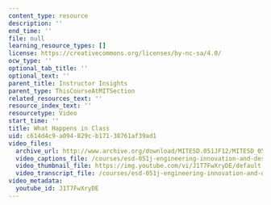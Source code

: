 ```yaml
---
content_type: resource
description: ''
end_time: ''
file: null
learning_resource_types: []
license: https://creativecommons.org/licenses/by-nc-sa/4.0/
ocw_type: ''
optional_tab_title: ''
optional_text: ''
parent_title: Instructor Insights
parent_type: ThisCourseAtMITSection
related_resources_text: ''
resource_index_text: ''
resourcetype: Video
start_time: ''
title: What Happens in Class
uid: c614d4c9-a094-829c-b171-38761af39ad1
video_files:
  archive_url: http://www.archive.org/download/MITESD.051JF12/MITESD_051JF12_video03_what_happens_in_class_300k.mp4
  video_captions_file: /courses/esd-051j-engineering-innovation-and-design-fall-2012/d96c114687055686aab3ecb3608d5cfc_J1T7FwXryDE.vtt
  video_thumbnail_file: https://img.youtube.com/vi/J1T7FwXryDE/default.jpg
  video_transcript_file: /courses/esd-051j-engineering-innovation-and-design-fall-2012/9146743524f60b29e44424a486e0c836_J1T7FwXryDE.pdf
video_metadata:
  youtube_id: J1T7FwXryDE
---
```

